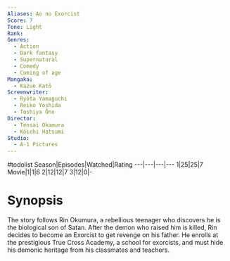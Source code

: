 ```yaml
---
Aliases: Ao no Exorcist
Score: 7
Tone: Light
Rank:
Genres:
  - Action
  - Dark fantasy
  - Supernatural
  - Comedy
  - Coming of age
Mangaka:
  - Kazue Katō
Screenwriter:
  - Ryōta Yamaguchi
  - Reiko Yoshida
  - Toshiya Ōno
Director:
  - Tensai Okamura
  - Kōichi Hatsumi
Studio:
  - A-1 Pictures
---
```

#todolist
Season|Episodes|Watched|Rating
---|---|---|---
1|25|25|7
Movie|1|1|6
2|12|12|7
3|12|0|-

# Synopsis
The story follows Rin Okumura, a rebellious teenager who discovers he is the biological son of Satan. After the demon who raised him is killed, Rin decides to become an Exorcist to get revenge on his father. He enrolls at the prestigious True Cross Academy, a school for exorcists, and must hide his demonic heritage from his classmates and teachers.